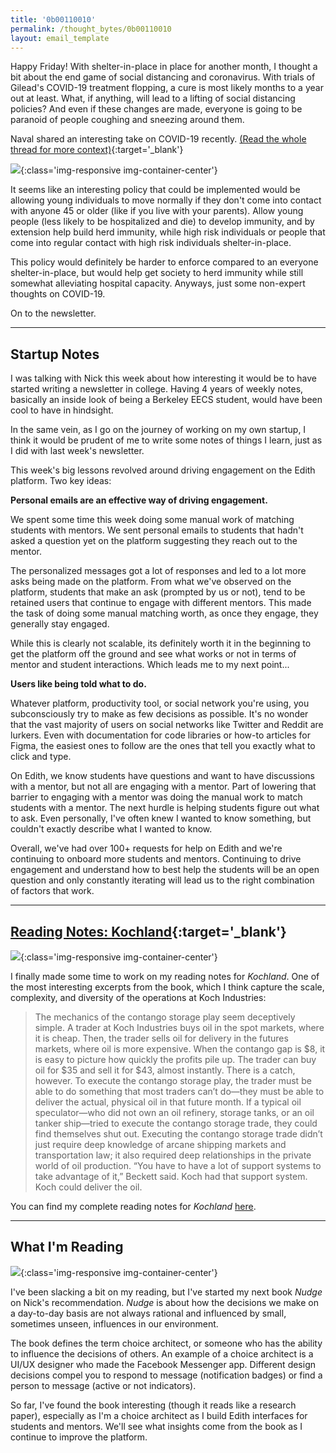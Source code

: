```yaml
---
title: '0b00110010'
permalink: /thought_bytes/0b00110010
layout: email_template
---
```


Happy Friday! With shelter-in-place in place for another month, I thought a bit about the end game of social distancing and coronavirus. With trials of Gilead's COVID-19 treatment flopping, a cure is most likely months to a year out at least. What, if anything, will lead to a lifting of social distancing policies? And even if these changes are made, everyone is going to be paranoid of people coughing and sneezing around them.

Naval shared an interesting take on COVID-19 recently. [(Read the whole thread for more context)](https://twitter.com/naval/status/1250862893605634048){:target='_blank'}

![](https://kevinarifin.com/images/thought_bytes/50/naval-covid.png){:class='img-responsive img-container-center'}

It seems like an interesting policy that could be implemented would be allowing young individuals to move normally if they don't come into contact with anyone 45 or older (like if you live with your parents). Allow young people (less likely to be hospitalized and die) to develop immunity, and by extension help build herd immunity, while high risk individuals or people that come into regular contact with high risk individuals shelter-in-place.

This policy would definitely be harder to enforce compared to an everyone shelter-in-place, but would help get society to herd immunity while still somewhat alleviating hospital capacity. Anyways, just some non-expert thoughts on COVID-19.

On to the newsletter.

<hr class="after-post-hr">

## Startup Notes

I was talking with Nick this week about how interesting it would be to have started writing a newsletter in college. Having 4 years of weekly notes, basically an inside look of being a Berkeley EECS student, would have been cool to have in hindsight.

In the same vein, as I go on the journey of working on my own startup, I think it would be prudent of me to write some notes of things I learn, just as I did with last week's newsletter.

This week's big lessons revolved around driving engagement on the Edith platform. Two key ideas:

**Personal emails are an effective way of driving engagement.**

We spent some time this week doing some manual work of matching students with mentors. We sent personal emails to students that hadn't asked a question yet on the platform suggesting they reach out to the mentor.

The personalized messages got a lot of responses and led to a lot more asks being made on the platform. From what we've observed on the platform, students that make an ask (prompted by us or not), tend to be retained users that continue to engage with different mentors. This made the task of doing some manual matching worth, as once they engage, they generally stay engaged.

While this is clearly not scalable, its definitely worth it in the beginning to get the platform off the ground and see what works or not in terms of mentor and student interactions. Which leads me to my next point...

**Users like being told what to do.**

Whatever platform, productivity tool, or social network you're using, you subconsciously try to make as few decisions as possible. It's no wonder that the vast majority of users on social networks like Twitter and Reddit are lurkers. Even with documentation for code libraries or how-to articles for Figma, the easiest ones to follow are the ones that tell you exactly what to click and type.

On Edith, we know students have questions and want to have discussions with a mentor, but not all are engaging with a mentor. Part of lowering that barrier to engaging with a mentor was doing the manual work to match students with a mentor. The next hurdle is helping students figure out what to ask. Even personally, I've often knew I wanted to know something, but couldn't exactly describe what I wanted to know.

Overall, we've had over 100+ requests for help on Edith and we're continuing to onboard more students and mentors. Continuing to drive engagement and understand how to best help the students will be an open question and only constantly iterating will lead us to the right combination of factors that work.

<hr class="after-post-hr">

## [Reading Notes: Kochland](https://kevinarifin.com/reading_notes/kochland){:target='_blank'}

![](https://kevinarifin.com/images/books/kochland.jpg){:class='img-responsive img-container-center'}

I finally made some time to work on my reading notes for *Kochland*. One of the most interesting excerpts from the book, which I think capture the scale, complexity, and diversity of the operations at Koch Industries:

> The mechanics of the contango storage play seem deceptively simple. A trader at Koch Industries buys oil in the spot markets, where it is cheap. Then, the trader sells oil for delivery in the futures markets, where oil is more expensive. When the contango gap is $8, it is easy to picture how quickly the profits pile up. The trader can buy oil for $35 and sell it for $43, almost instantly. There is a catch, however. To execute the contango storage play, the trader must be able to do something that most traders can’t do—they must be able to deliver the actual, physical oil in that future month. If a typical oil speculator—who did not own an oil refinery, storage tanks, or an oil tanker ship—tried to execute the contango storage trade, they could find themselves shut out. Executing the contango storage trade didn’t just require deep knowledge of arcane shipping markets and transportation law; it also required deep relationships in the private world of oil production. “You have to have a lot of support systems to take advantage of it,” Beckett said. Koch had that support system. Koch could deliver the oil.

You can find my complete reading notes for *Kochland* [here](https://kevinarifin.com/reading_notes/kochland).

<hr class="after-post-hr">

## What I'm Reading

![](https://kevinarifin.com/images/books/nudge.jpg){:class='img-responsive img-container-center'}

I've been slacking a bit on my reading, but I've started my next book *Nudge* on Nick's recommendation. *Nudge* is about how the decisions we make on a day-to-day basis are not always rational and influenced by small, sometimes unseen, influences in our environment.

The book defines the term choice architect, or someone who has the ability to influence the decisions of others. An example of a choice architect is a UI/UX designer who made the Facebook Messenger app. Different design decisions compel you to respond to message (notification badges) or find a person to message (active or not indicators).

So far, I've found the book interesting (though it reads like a research paper), especially as I'm a choice architect as I build Edith interfaces for students and mentors. We'll see what insights come from the book as I continue to improve the platform.